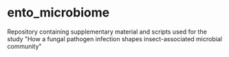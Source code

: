 # ento_microbiome
Repository containing supplementary material and scripts used for the study "How a fungal pathogen infection shapes insect-associated microbial community"
